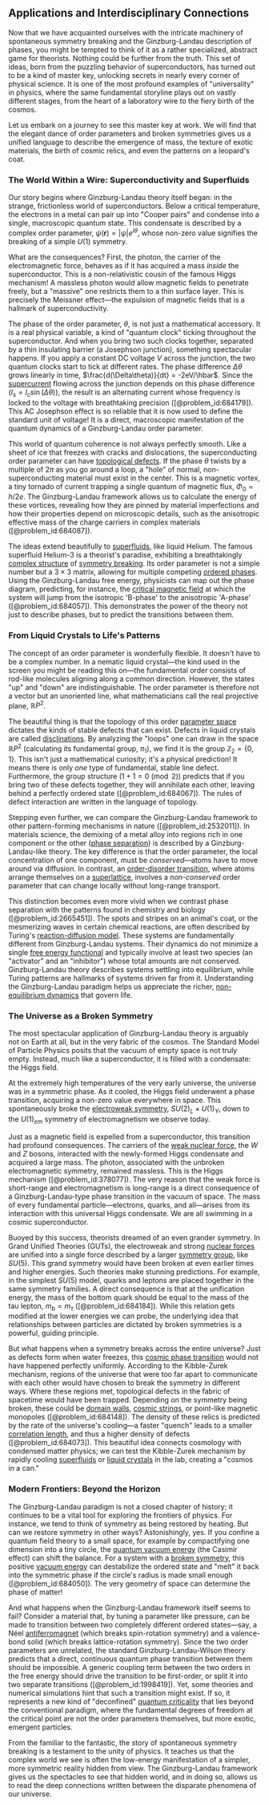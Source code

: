 ## Applications and Interdisciplinary Connections

Now that we have acquainted ourselves with the intricate machinery of spontaneous symmetry breaking and the Ginzburg-Landau description of phases, you might be tempted to think of it as a rather specialized, abstract game for theorists. Nothing could be further from the truth. This set of ideas, born from the puzzling behavior of superconductors, has turned out to be a kind of master key, unlocking secrets in nearly every corner of physical science. It is one of the most profound examples of "universality" in physics, where the same fundamental storyline plays out on vastly different stages, from the heart of a laboratory wire to the fiery birth of the cosmos.

Let us embark on a journey to see this master key at work. We will find that the elegant dance of order parameters and broken symmetries gives us a unified language to describe the emergence of mass, the texture of exotic materials, the birth of cosmic relics, and even the patterns on a leopard's coat.

### The World Within a Wire: Superconductivity and Superfluids

Our story begins where Ginzburg-Landau theory itself began: in the strange, frictionless world of superconductors. Below a critical temperature, the electrons in a metal can pair up into "Cooper pairs" and condense into a single, macroscopic quantum state. This condensate is described by a complex order parameter, $\psi(\mathbf{r}) = |\psi| e^{i\theta}$, whose non-zero value signifies the breaking of a simple $U(1)$ symmetry.

What are the consequences? First, the photon, the carrier of the electromagnetic force, behaves as if it has acquired a mass *inside* the superconductor. This is a non-relativistic cousin of the famous Higgs mechanism! A massless photon would allow magnetic fields to penetrate freely, but a "massive" one restricts them to a thin surface layer. This is precisely the Meissner effect—the expulsion of magnetic fields that is a hallmark of superconductivity.

The phase of the order parameter, $\theta$, is not just a mathematical accessory. It is a real physical variable, a kind of "quantum clock" ticking throughout the superconductor. And when you bring two such clocks together, separated by a thin insulating barrier (a Josephson junction), something spectacular happens. If you apply a constant DC voltage $V$ across the junction, the two quantum clocks start to tick at different rates. The phase difference $\Delta\theta$ grows linearly in time, $\frac{d(\Delta\theta)}{dt} = -2eV/\hbar$. Since the [supercurrent](@article_id:195101) flowing across the junction depends on this phase difference ($I_s = I_c \sin(\Delta\theta)$), the result is an alternating current whose frequency is locked to the voltage with breathtaking precision ([@problem_id:684179]). This AC Josephson effect is so reliable that it is now used to define the standard unit of voltage! It is a direct, macroscopic manifestation of the quantum dynamics of a Ginzburg-Landau order parameter.

This world of quantum coherence is not always perfectly smooth. Like a sheet of ice that freezes with cracks and dislocations, the superconducting order parameter can have [topological defects](@article_id:138293). If the phase $\theta$ twists by a multiple of $2\pi$ as you go around a loop, a "hole" of normal, non-superconducting material must exist in the center. This is a magnetic vortex, a tiny tornado of current trapping a single quantum of magnetic flux, $\Phi_0 = h/2e$. The Ginzburg-Landau framework allows us to calculate the energy of these vortices, revealing how they are pinned by material imperfections and how their properties depend on microscopic details, such as the anisotropic effective mass of the charge carriers in complex materials ([@problem_id:684087]).

The ideas extend beautifully to [superfluids](@article_id:180224), like liquid Helium. The famous superfluid Helium-3 is a theorist's paradise, exhibiting a breathtakingly [complex structure](@article_id:268634) of [symmetry breaking](@article_id:142568). Its order parameter is not a simple number but a $3 \times 3$ matrix, allowing for multiple competing [ordered phases](@article_id:202467). Using the Ginzburg-Landau free energy, physicists can map out the phase diagram, predicting, for instance, the [critical magnetic field](@article_id:144994) at which the system will jump from the isotropic 'B-phase' to the anisotropic 'A-phase' ([@problem_id:684057]). This demonstrates the power of the theory not just to describe phases, but to predict the transitions between them.

### From Liquid Crystals to Life's Patterns

The concept of an order parameter is wonderfully flexible. It doesn't have to be a complex number. In a nematic liquid crystal—the kind used in the screen you might be reading this on—the fundamental order consists of rod-like molecules aligning along a common direction. However, the states "up" and "down" are indistinguishable. The order parameter is therefore not a vector but an unoriented line, what mathematicians call the real projective plane, $\mathbb{R}P^2$.

The beautiful thing is that the topology of this order [parameter space](@article_id:178087) dictates the kinds of stable defects that can exist. Defects in liquid crystals are called [disclinations](@article_id:160729). By analyzing the "loops" one can draw in the space $\mathbb{R}P^2$ (calculating its fundamental group, $\pi_1$), we find it is the group $\mathbb{Z}_2 = \{0, 1\}$. This isn't just a mathematical curiosity; it's a physical prediction! It means there is only *one* type of fundamental, stable line defect. Furthermore, the group structure ($1+1=0 \pmod 2$) predicts that if you bring two of these defects together, they will annihilate each other, leaving behind a perfectly ordered state ([@problem_id:684067]). The rules of defect interaction are written in the language of topology.

Stepping even further, we can compare the Ginzburg-Landau framework to other pattern-forming mechanisms in nature ([@problem_id:2532011]). In materials science, the demixing of a metal alloy into regions rich in one component or the other ([phase separation](@article_id:143424)) is described by a Ginzburg-Landau-like theory. The key difference is that the order parameter, the local concentration of one component, must be *conserved*—atoms have to move around via diffusion. In contrast, an [order-disorder transition](@article_id:140505), where atoms arrange themselves on a [superlattice](@article_id:154020), involves a *non-conserved* order parameter that can change locally without long-range transport.

This distinction becomes even more vivid when we contrast phase separation with the patterns found in chemistry and biology ([@problem_id:2665451]). The spots and stripes on an animal's coat, or the mesmerizing waves in certain chemical reactions, are often described by Turing's [reaction-diffusion model](@article_id:271018). These systems are fundamentally different from Ginzburg-Landau systems. Their dynamics do not minimize a single [free energy functional](@article_id:183934) and typically involve at least two species (an "activator" and an "inhibitor") whose total amounts are not conserved. Ginzburg-Landau theory describes systems settling into equilibrium, while Turing patterns are hallmarks of systems driven far from it. Understanding the Ginzburg-Landau paradigm helps us appreciate the richer, [non-equilibrium dynamics](@article_id:159768) that govern life.

### The Universe as a Broken Symmetry

The most spectacular application of Ginzburg-Landau theory is arguably not on Earth at all, but in the very fabric of the cosmos. The Standard Model of Particle Physics posits that the vacuum of empty space is not truly empty. Instead, much like a superconductor, it is filled with a condensate: the Higgs field.

At the extremely high temperatures of the very early universe, the universe was in a symmetric phase. As it cooled, the Higgs field underwent a phase transition, acquiring a non-zero value everywhere in space. This spontaneously broke the [electroweak symmetry](@article_id:148883), $SU(2)_L \times U(1)_Y$, down to the $U(1)_{em}$ symmetry of electromagnetism we observe today.

Just as a magnetic field is expelled from a superconductor, this transition had profound consequences. The carriers of the [weak nuclear force](@article_id:157085), the $W$ and $Z$ bosons, interacted with the newly-formed Higgs condensate and acquired a large mass. The photon, associated with the unbroken electromagnetic symmetry, remained massless. This is the Higgs mechanism ([@problem_id:378077]). The very reason that the weak force is short-range and electromagnetism is long-range is a direct consequence of a Ginzburg-Landau-type phase transition in the vacuum of space. The mass of every fundamental particle—electrons, quarks, and all—arises from its interaction with this universal Higgs condensate. We are all swimming in a cosmic superconductor.

Buoyed by this success, theorists dreamed of an even grander symmetry. In Grand Unified Theories (GUTs), the electroweak and strong [nuclear forces](@article_id:142754) are unified into a single force described by a larger [symmetry group](@article_id:138068), like $SU(5)$. This grand symmetry would have been broken at even earlier times and higher energies. Such theories make stunning predictions. For example, in the simplest $SU(5)$ model, quarks and leptons are placed together in the same symmetry families. A direct consequence is that at the unification energy, the mass of the bottom quark should be equal to the mass of the tau lepton, $m_b=m_\tau$ ([@problem_id:684184]). While this relation gets modified at the lower energies we can probe, the underlying idea that relationships between particles are dictated by broken symmetries is a powerful, guiding principle.

But what happens when a symmetry breaks across the entire universe? Just as defects form when water freezes, this [cosmic phase transition](@article_id:157869) would not have happened perfectly uniformly. According to the Kibble-Zurek mechanism, regions of the universe that were too far apart to communicate with each other would have chosen to break the symmetry in different ways. Where these regions met, topological defects in the fabric of spacetime would have been trapped. Depending on the symmetry being broken, these could be [domain walls](@article_id:144229), [cosmic strings](@article_id:142518), or point-like magnetic monopoles ([@problem_id:684148]). The density of these relics is predicted by the rate of the universe's cooling—a faster "quench" leads to a smaller [correlation length](@article_id:142870), and thus a higher density of defects ([@problem_id:684073]). This beautiful idea connects cosmology with condensed matter physics; we can test the Kibble-Zurek mechanism by rapidly cooling [superfluids](@article_id:180224) or [liquid crystals](@article_id:147154) in the lab, creating a "cosmos in a can."

### Modern Frontiers: Beyond the Horizon

The Ginzburg-Landau paradigm is not a closed chapter of history; it continues to be a vital tool for exploring the frontiers of physics. For instance, we tend to think of symmetry as being restored by heating. But can we restore symmetry in other ways? Astonishingly, yes. If you confine a quantum field theory to a small space, for example by compactifying one dimension into a tiny circle, the [quantum vacuum energy](@article_id:185640) (the Casimir effect) can shift the balance. For a system with a [broken symmetry](@article_id:158500), this positive [vacuum energy](@article_id:154573) can destabilize the ordered state and "melt" it back into the symmetric phase if the circle's radius is made small enough ([@problem_id:684050]). The very geometry of space can determine the phase of matter!

And what happens when the Ginzburg-Landau framework itself seems to fail? Consider a material that, by tuning a parameter like pressure, can be made to transition between two completely different ordered states—say, a Néel [antiferromagnet](@article_id:136620) (which breaks spin-rotation symmetry) and a valence-bond solid (which breaks lattice-rotation symmetry). Since the two order parameters are unrelated, the standard Ginzburg-Landau-Wilson theory predicts that a direct, continuous quantum phase transition between them should be impossible. A generic coupling term between the two orders in the free energy should drive the transition to be first-order, or split it into two separate transitions ([@problem_id:1998419]). Yet, some theories and numerical simulations hint that such a transition might exist. If so, it represents a new kind of "deconfined" [quantum criticality](@article_id:143433) that lies beyond the conventional paradigm, where the fundamental degrees of freedom at the critical point are not the order parameters themselves, but more exotic, emergent particles.

From the familiar to the fantastic, the story of spontaneous symmetry breaking is a testament to the unity of physics. It teaches us that the complex world we see is often the low-energy manifestation of a simpler, more symmetric reality hidden from view. The Ginzburg-Landau framework gives us the spectacles to see that hidden world, and in doing so, allows us to read the deep connections written between the disparate phenomena of our universe.